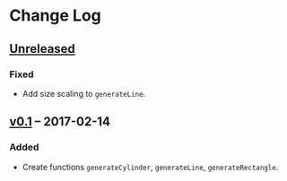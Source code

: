 # Change Log

## [Unreleased]
### Fixed
- Add size scaling to `generateLine`.

## [v0.1] – 2017-02-14
### Added
- Create functions `generateCylinder`, `generateLine`, `generateRectangle`.

[Unreleased]: https://github.com/joshforisha/fractal-noise-js/compare/v0.1...HEAD
[v0.1]: https://github.com/joshforisha/fractal-noise-js/releases/tag/v0.1
